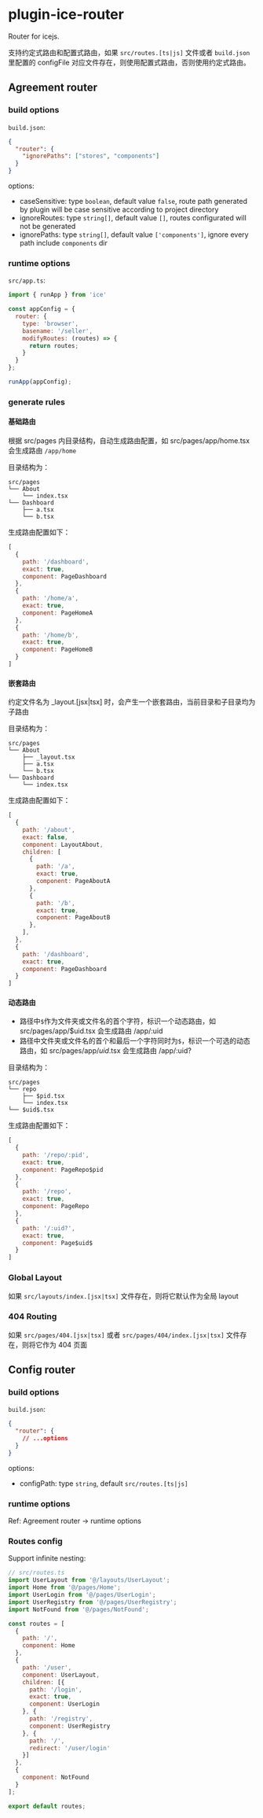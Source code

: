 # plugin-ice-router

Router for icejs.

支持约定式路由和配置式路由，如果 `src/routes.[ts|js]` 文件或者 `build.json` 里配置的 configFile 对应文件存在，则使用配置式路由，否则使用约定式路由。

## Agreement router

### build options

`build.json`:

```json
{
  "router": {
    "ignorePaths": ["stores", "components"]
  }
}
```

options:

- caseSensitive: type `boolean`, default value `false`, route path generated by plugin will be case sensitive according to project directory
- ignoreRoutes: type `string[]`, default value `[]`, routes 
 configurated will not be generated
- ignorePaths: type `string[]`, default value `['components']`, ignore every path include `components` dir

### runtime options

`src/app.ts`:

```js
import { runApp } from 'ice'

const appConfig = {
  router: {
    type: 'browser',
    basename: '/seller',
    modifyRoutes: (routes) => {
      return routes;
    }
  }
};

runApp(appConfig);
```

### generate rules

#### 基础路由

根据 src/pages 内目录结构，自动生成路由配置，如 src/pages/app/home.tsx 会生成路由 `/app/home`

目录结构为：

```text
src/pages
└── About
    └── index.tsx
└── Dashboard
    ├── a.tsx
    └── b.tsx
```

生成路由配置如下：

```js
[
  {
    path: '/dashboard',
    exact: true,
    component: PageDashboard
  },
  {
    path: '/home/a',
    exact: true,
    component: PageHomeA
  },
  {
    path: '/home/b',
    exact: true,
    component: PageHomeB
  }
]
```

#### 嵌套路由

约定文件名为 _layout.[jsx|tsx] 时，会产生一个嵌套路由，当前目录和子目录均为子路由

目录结构为：

```text
src/pages
└── About
    ├── _layout.tsx
    ├── a.tsx
    └── b.tsx
└── Dashboard
    └── index.tsx
```

生成路由配置如下：

```js
[
  {
    path: '/about',
    exact: false,
    component: LayoutAbout,
    children: [
      {
        path: '/a',
        exact: true,
        component: PageAboutA
      },
      {
        path: '/b',
        exact: true,
        component: PageAboutB
      },
    ],
  },
  {
    path: '/dashboard',
    exact: true,
    component: PageDashboard
  }
]
```

#### 动态路由

- 路径中`$`作为文件夹或文件名的首个字符，标识一个动态路由，如 src/pages/app/$uid.tsx 会生成路由  /app/:uid
- 路径中文件夹或文件名的首个和最后一个字符同时为`$`，标识一个可选的动态路由，如 src/pages/app/$uid$.tsx 会生成路由  /app/:uid?

目录结构为：

```text
src/pages
└── repo
    ├── $pid.tsx
    └── index.tsx
└── $uid$.tsx
```

生成路由配置如下：

```js
[
  {
    path: '/repo/:pid',
    exact: true,
    component: PageRepo$pid
  },
  {
    path: '/repo',
    exact: true,
    component: PageRepo
  },
  {
    path: '/:uid?',
    exact: true,
    component: Page$uid$
  }
]
```

### Global Layout

如果 `src/layouts/index.[jsx|tsx]` 文件存在，则将它默认作为全局 layout

### 404 Routing

如果 `src/pages/404.[jsx|tsx]` 或者 `src/pages/404/index.[jsx|tsx]` 文件存在，则将它作为 404 页面

## Config router

### build options

`build.json`:

```json
{
  "router": {
    // ...options
  }
}
```

options:

- configPath: type `string`, default `src/routes.[ts|js]`

### runtime options

Ref: Agreement router -> runtime options

### Routes config

Support infinite nesting:

```js
// src/routes.ts
import UserLayout from '@/layouts/UserLayout';
import Home from '@/pages/Home';
import UserLogin from '@/pages/UserLogin';
import UserRegistry from '@/pages/UserRegistry';
import NotFound from '@/pages/NotFound';

const routes = [
  {
    path: '/',
    component: Home
  },
  {
    path: '/user',
    component: UserLayout,
    children: [{
      path: '/login',
      exact: true,
      component: UserLogin
    }, {
      path: '/registry',
      component: UserRegistry
    }, {
      path: '/',
      redirect: '/user/login'
    }]
  },
  {
    component: NotFound
  }
];

export default routes;
```

